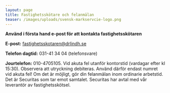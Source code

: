 ```yaml
---
layout: page
title: Fastighetsskötare och felanmälan
teaser: /images/uploads/svensk-markservcie-logo.png
---
```

**Använd i första hand e-post för att kontakta fastighetsskötaren**

**E-post:** fastighetsskotaren@drlindh.se

**Telefon dagtid:** 031-41 34 04 (telefonsvare)

**Jourtelefon:** 010-4705105. Vid akuta fel utanför kontorstid (vardagar efter kl 15:30). Observera att utryckning debiteras. Använd därför endast numret vid akuta fel! Om det är möjligt, gör din felanmälan inom ordinarie arbetstid. Det är Securitas som tar emot samtalet. Securitas har avtal med vår leverantör av fastighetsskötsel.
